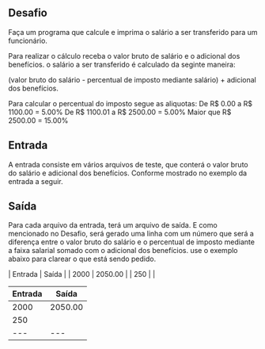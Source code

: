 ## Desafio

Faça um programa que calcule e imprima o salário a ser transferido para um funcionário.

Para realizar o cálculo receba o valor bruto de salário e o adicional dos benefícios.
o salário a ser transferido é calculado da seginte maneira:

(valor bruto do salário - percentual de imposto mediante salário) + adicional dos benefícios.

Para calcular o percentual do imposto segue as aliquotas:
De R$ 0.00 a R$ 1100.00 = 5.00%
De R$ 1100.01 a R$ 2500.00 = 5.00%
Maior que R$ 2500.00 = 15.00%

## Entrada

A entrada consiste em vários arquivos de teste, que conterá o valor bruto do salário e adicional dos benefícios. Conforme mostrado no exemplo da entrada a seguir.

## Saída

Para cada arquivo da entrada, terá um arquivo de saída. E como mencionado no Desafio, será gerado uma linha com um número que será a diferença entre o valor bruto do salário e o percentual de imposto mediante a faixa salarial somado com o adicional dos benefícios. use o exemplo abaixo para clarear o que está sendo pedido.

| Entrada | Saída |
| 2000 | 2050.00 |
| 250 |  |

| Entrada | Saída |  
|---|---|
| 2000  | 2050.00 | 
| 250  |   |  
|---|---|
